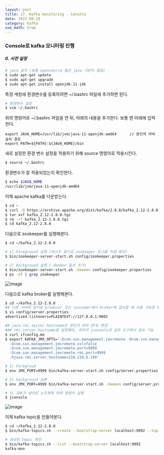 ```yaml
---
layout: post
title: 27. Kafka monitoring - Console
date: 2022-09-19
category: Kafka
use_math: true
---
```


### Console로 kafka 모니터링 진행

##### 0. 사전 설정

```bash
# java 설치 (보통 opensource 들은 java 기반이 많음) 
$ sudo apt-get update
$ sudo apt-get upgrade
$ sudo apt-get install openjdk-11-jdk
```

특정 계정에 환경변수를 등록하려면 ~/.bashrc 파일에 추가하면 된다.

```bash
# 환경변수 설정
$ vim ~/.bashrc
```

위의 명령어로 ~/.bashrc 파일을 연 뒤, 아래의 내용을 추가한다. 보통 맨 아래에 입력한다.

```
export JAVA_HOME=/usr/lib/jvm/java-11-openjdk-amd64      // 본인의 자바 설치 경로
export PATH=${PATH}:${JAVA_HOME}/bin
```

새로 설정한 환경 변수 설정을 적용하기 위해 source 명령어로 적용시킨다.

```bash
$ source ~/.bashrc 
```

환경변수가 잘 적용되었는지 확인한다.

```bash
$ echo $JAVA_HOME
/usr/lib/jvm/java-11-openjdk-amd64
```

이제 apache kafka를 다운받는다. 

```bash
$ cd ~
$ curl -O https://archive.apache.org/dist/kafka/2.8.0/kafka_2.12-2.8.0.tgz 
$ tar xvf kafka_2.12-2.8.0.tgz
$ rm -rf kafka_2.12-2.8.0.tgz
$ cd kafka_2.12-2.8.0
```

다음으로 zookeeper를 실행해본다. 

```bash
$ cd ~/kafka_2.12-2.8.0

# 1) Foreground 실행 (테스트 용으로 zookeeper 로그를 직접 확인)
$ bin/zookeeper-server-start.sh config/zookeeper.properties

# 2) Background 실행 (-daemon 옵션 추가) 
$ bin/zookeeper-server-start.sh -daemon config/zookeeper.properties
$ ps -ef | grep zookeeper
```

![image](https://user-images.githubusercontent.com/61526722/190969163-eb8c416c-45b4-4a2d-b68f-8468725e7bb4.png)


다음으로 kafka broker를 실행해본다. 

```bash
$ cd ~/kafka_2.12-2.8.0
## 다른 서버에 설치된 producer 또는 consumer에서 broker에 접속할 때 사용 가능한 hostname 설정  
$ vi config/server.properties
advertised.listeners=PLAINTEXT://127.0.0.1:9092

## java.rmi.server.hostname은 본인의 외부 IP로 변경
### rmi.server.hostname을 설정해야, 외부의 jconsole과 같은 도구에서 접속 가능
$ curl ifconfig.me
$ export KAFKA_JMX_OPTS='-Dcom.sun.management.jmxremote -Dcom.sun.management.jmxremote.authenticate=false 
  -Dcom.sun.management.jmxremote.ssl=false 
  -Dcom.sun.management.jmxremote.port=9999 
  -Dcom.sun.management.jmxremote.rmi.port=9999 
  -Djava.rmi.server.hostname=218.234.6.190'

# 1) Foregroud 
$ env JMX_PORT=9999 bin/kafka-server-start.sh config/server.properties

# 2) background 실행
$ env JMX_PORT=9999 bin/kafka-server-start.sh -daemon config/server.properties

# 3) JDK가 설치된 노트북에 아래 명령어 실행
$ jconsole
```

![image](https://user-images.githubusercontent.com/61526722/190969808-3daba1be-60fc-42da-bf32-7917d7f5a15c.png)

이제 kafka topic을 만들어본다. 

```bash
$ cd ~/kafka_2.12-2.8.0
$ bin/kafka-topics.sh --create --bootstrap-server localhost:9092 --topic kafka-mon --partitions 2 --replication-factor 1

# 생성된 topic 확인
$ bin/kafka-topics.sh --list --bootstrap-server localhost:9092 
kafka-mon
```
